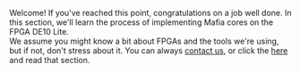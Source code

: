 Welcome! If you've reached this point, congratulations on a job well done. In this section, we'll learn the process of implementing Mafia cores on the FPGA DE10 Lite.   
We assume you might know a bit about FPGAs and the tools we're using, but if not, don't stress about it. You can always [contact us](docs/contact_us/contact.md), or click the [here](/docs/TFM/projectTool/quartus_intro.md) and read that section.







